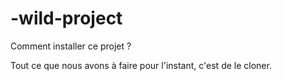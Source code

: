 # -wild-project

Comment installer ce projet ?

Tout ce que nous avons à faire pour l'instant, c'est de le cloner.


